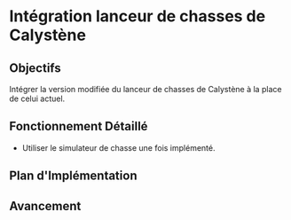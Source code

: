 # Intégration lanceur de chasses de Calystène

## Objectifs
Intégrer la version modifiée du lanceur de chasses de Calystène à la place de celui actuel.

## Fonctionnement Détaillé
- Utiliser le simulateur de chasse une fois implémenté.

## Plan d'Implémentation

## Avancement